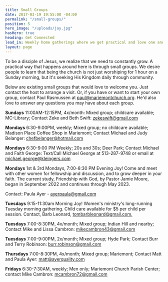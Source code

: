 ```yaml
---
title: Small Groups
date: 2017-03-19 19:55:00 -04:00
permalink: "/small-groups/"
position: 5
hero_image: "/uploads/joy.jpg"
hasHero: true
heading: Get Connected
lead_in: Weekly home gatherings where we get practical and love one another.
layout: page
---
```


To be a disciple of Jesus, we realize that we need to constantly grow. A practical way that happens around here is through small groups. We desire people to learn that being the church is not just worshiping for 1 hour on a Sunday morning, but it's seeking His Kingdom daily through community.

Below are existing small groups that would love to welcome you.  Just contact the host to arrange a visit.  Or, if you have or want to start your own group, contact Paul Rasmussen at paul@mariemontchurch.org.  He'd also love to answer any questions you may have about each group.

**Sundays**
11:00AM-12:15PM, 4x/month: Mixed group; childcare available; MC-Library; Contact Zeke and Beth Swift: zekeswift@gmail.com

**Mondays**
6:30-9:00PM, weekly; Mixed group; no childcare available; Madison Place Coffee Shop in Mariemont; Contact Michael and Judy Belanger: chefbelanger@hotmail.com

**Mondays**
6:30-9:00 PM Weekly; 20s and 30s; Deer Park; Contact Michael and Faith George: Text/Call Michael George at 513-287-9748 or email at michael.george@kleingers.com

**Mondays**
1st & 3rd Mondays, 7:00-8:30 PM
Evening Joy! Come and meet with other women for fellowship and discussion, and to grow deeper in your faith.
The current study, Friendship with God, by Pastor Jamie Moore, began in September 2022 and continues through May 2023.

Contact: Paula Ayer - ayerpaula@gmail.com

**Tuesdays**
9:15-11:30am Morning Joy!
Women's ministry's long-running Tuesday morning gathering. Child care available for $5 per child per session.
Contact, Barb Leonard, [tombarbleonard@gmail.com.](tombarbleonard@gmail.com)

**Tuesdays**
7:00-8:30PM, 4x/month; Mixed group; Indian Hill and nearby; Contact Mike and Lissa Cambron: mikecambron43@gmail.com

**Tuesdays**
7:00-9:00PM, 2x/month; Mixed group; Hyde Park; Contact Burr and Terry Robinson: burr.robinson@gmail.com

**Thursdays**
7:00-8:30PM, 4x/month; Mixed group; Mariemont; Contact Matt and Paula Ayer: matt@ayerquality.com

**Fridays**
6:30-7:30AM, weekly; Men only; Mariemont Church Parish Center; contact Mike Cambron: mcambron72@gmail.com
